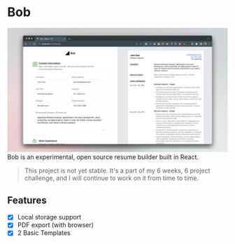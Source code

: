 # Bob

![](./.github/screenshot.png)
Bob is an experimental, open source resume builder built in React. 

> This project is not yet stable. It's a part of my 6 weeks, 6 project challenge, and I will continue to work on it from time to time.

## Features

- [x] Local storage support
- [x] PDF export (with browser)
- [x] 2 Basic Templates